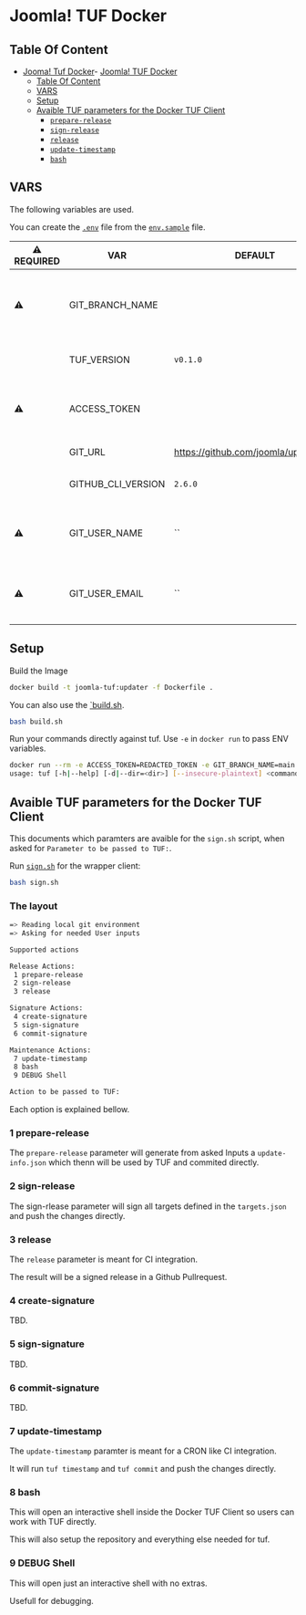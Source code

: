 # Joomla! TUF Docker

## Table Of Content

- [Jooma! Tuf Docker](#joomla-tuf-docker)- [Joomla! TUF Docker](#joomla-tuf-docker)
  - [Table Of Content](#table-of-content)
  - [VARS](#vars)
  - [Setup](#setup)
  - [Avaible TUF parameters for the Docker TUF Client](#avaible-tuf-parameters-for-the-docker-tuf-client)
    - [`prepare-release`](#prepare-release)
    - [`sign-release`](#sign-release)
    - [`release`](#release)
    - [`update-timestamp`](#update-timestamp)
    - [`bash`](#bash)

## VARS

The following variables are used.

You can create the [`.env`](./.env) file from the [`env.sample`](./env.example) file.

| ⚠️ REQUIRED | VAR | DEFAULT | COMMENT |
| -- | ------------------ | -------- | -------------------------------------------------- |
| ⚠️ | GIT_BRANCH_NAME    |          | The Branch name to checkout in the Container       |
|    | TUF_VERSION        | `v0.1.0` | The go-tuf version insalled                        |
| ⚠️ | ACCESS_TOKEN       |          | Github Access token with access to the `GIT_RUL`   |
|    | GIT_URL            | <https://github.com/joomla/updates.git> | The Github Repo URL |
|    | GITHUB_CLI_VERSION | `2.6.0`  | The Github CLI Version to install                  |
| ⚠️ | GIT_USER_NAME      | ``       | git usernname for the gitconfig runtime |
| ⚠️ | GIT_USER_EMAIL     | ``       | git user.email for the gitconfig runtime |

## Setup

Build the Image

```bash
docker build -t joomla-tuf:updater -f Dockerfile .
```

You can also use the [`build.sh](./build.sh).

```bash
bash build.sh
```

Run your commands directly against tuf.
Use `-e` in `docker run` to pass ENV variables.

```bash
docker run --rm -e ACCESS_TOKEN=REDACTED_TOKEN -e GIT_BRANCH_NAME=main joomla-tuf "help"
usage: tuf [-h|--help] [-d|--dir=<dir>] [--insecure-plaintext] <command> [<args>...]
```

## Avaible TUF parameters for the Docker TUF Client

This documents which paramters are avaible for the `sign.sh` script, when asked for `Parameter to be passed to TUF:`.

Run [`sign.sh`](./sign.sh) for the wrapper client:

```bash
bash sign.sh
```

### The layout

```bash
=> Reading local git environment
=> Asking for needed User inputs

Supported actions

Release Actions:
 1 prepare-release
 2 sign-release
 3 release

Signature Actions:
 4 create-signature
 5 sign-signature
 6 commit-signature

Maintenance Actions:
 7 update-timestamp
 8 bash
 9 DEBUG Shell

Action to be passed to TUF: 
```

Each option is explained bellow.

### 1 prepare-release

The `prepare-release` parameter will generate from asked Inputs a `update-info.json` which thenn will be used by TUF and commited directly.

### 2 sign-release

The sign-rlease parameter will sign all targets defined in the `targets.json` and push the changes directly.

### 3 release

The `release` parameter is meant for CI integration.

The result will be a signed release in a Github Pullrequest.

### 4 create-signature

TBD.

### 5 sign-signature

TBD.

### 6 commit-signature

TBD.

### 7 update-timestamp

The `update-timestamp` paramter is meant for a CRON like CI integration.

It will run `tuf timestamp` and `tuf commit` and push the changes directly.

### 8 bash

This will open an interactive shell inside the Docker TUF Client so users can work with TUF directly.

This will also setup the repository and everything else needed for tuf.

### 9 DEBUG Shell

This will open just an interactive shell with no extras.

Usefull for debugging.
